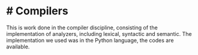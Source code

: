 <h1># Compilers</h1>
This is work done in the compiler discipline, consisting of the implementation of analyzers, including lexical, syntactic and semantic. The implementation we used was in the Python language, the codes are available.
